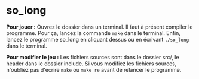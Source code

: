 # so_long

**Pour jouer :**
Ouvrez le dossier dans un terminal. Il faut à présent compiler le programme.
Pour ça, lancez la commande ```make``` dans le terminal.
Enfin, lancez le programme so_long en cliquant dessus ou en écrivant ```./so_long``` dans le terminal.

**Pour modifier le jeu :**
Les fichiers sources sont dans le dossier src/, le header dans le dossier include.
Si vous modifiez les fichiers sources, n'oubliez pas d'écrire ```make``` ou ```make re``` avant de relancer le programme.